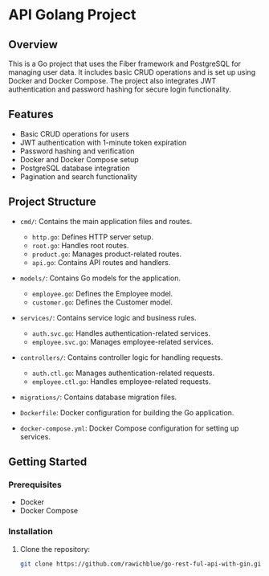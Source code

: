 # API Golang Project

## Overview

This is a Go project that uses the Fiber framework and PostgreSQL for managing user data. It includes basic CRUD operations and is set up using Docker and Docker Compose. The project also integrates JWT authentication and password hashing for secure login functionality.

## Features

- Basic CRUD operations for users
- JWT authentication with 1-minute token expiration
- Password hashing and verification
- Docker and Docker Compose setup
- PostgreSQL database integration
- Pagination and search functionality

## Project Structure

- `cmd/`: Contains the main application files and routes.
  - `http.go`: Defines HTTP server setup.
  - `root.go`: Handles root routes.
  - `product.go`: Manages product-related routes.
  - `api.go`: Contains API routes and handlers.

- `models/`: Contains Go models for the application.
  - `employee.go`: Defines the Employee model.
  - `customer.go`: Defines the Customer model.

- `services/`: Contains service logic and business rules.
  - `auth.svc.go`: Handles authentication-related services.
  - `employee.svc.go`: Manages employee-related services.

- `controllers/`: Contains controller logic for handling requests.
  - `auth.ctl.go`: Manages authentication-related requests.
  - `employee.ctl.go`: Handles employee-related requests.

- `migrations/`: Contains database migration files.

- `Dockerfile`: Docker configuration for building the Go application.

- `docker-compose.yml`: Docker Compose configuration for setting up services.

## Getting Started

### Prerequisites

- Docker
- Docker Compose

### Installation

1. Clone the repository:
   ```bash
   git clone https://github.com/rawichblue/go-rest-ful-api-with-gin.git
